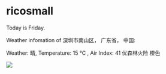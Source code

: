# ricosmall

Today is Friday.

Weather infomation of 深圳市南山区， 广东省， 中国: 

Weather: 晴, Temperature: 15 ℃ , Air Index: 41 优森林火险 橙色

<img src="https://github-readme-stats.vercel.app/api?username=ricosmall&show_icons=true" />
